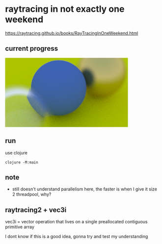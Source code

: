 # raytracing in not exactly one weekend

https://raytracing.github.io/books/RayTracingInOneWeekend.html

## current progress

![raytraced scene](scene.png)

## run

use clojure

```
clojure -M:main
```


## note

- still doesn't understand parallelism here, the faster is when I give it size 2 threadpool, why?


## raytracing2 + vec3i

vec3i = vector operation that lives on a single preallocated contiguous primitive array

I dont know if this is a good idea, gonna try and test my understanding